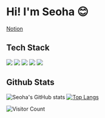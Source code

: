 # Hi! I'm Seoha :blush:
[Notion](https://buttery-adapter-bbd.notion.site/c615a14a9e304e11abdd5ada09ee80ff) 

## Tech Stack  
<img src="https://img.shields.io/badge/Java-007396?style=flat-square&logo=Java&logoColor=white"/></a>
<img src="https://img.shields.io/badge/Android-3DDC84?style=flat-square&logo=Android&logoColor=white"/></a>
<img src="https://img.shields.io/badge/Python-3766AB?style=flat-square&logo=Python&logoColor=white"/></a>
<img src="https://img.shields.io/badge/Django-092E20?style=flat-square&logo=Django&logoColor=white"/></a>
<img src="https://img.shields.io/badge/C-A8B9CC?style=flat-square&logo=C&logoColor=white"/></a>

## Github Stats
![Seoha's GitHub stats](https://github-readme-stats.vercel.app/api?username=Seoha-Yoon&show_icons=true&theme=radical) [![Top Langs](https://github-readme-stats.vercel.app/api/top-langs/?username=Seoha-Yoon&layout=compact)](https://github.com/Seoha-Yoon/github-readme-stats)  

![Visitor Count](https://profile-counter.glitch.me/Seoha-Yoon/count.svg)  
 

<!--
**Seoha-Yoon/Seoha-Yoon** is a ✨ _special_ ✨ repository because its `README.md` (this file) appears on your GitHub profile.

Here are some ideas to get you started:

- 🔭 I’m currently working on ...
- 🌱 I’m currently learning ...
- 👯 I’m looking to collaborate on ...
- 🤔 I’m looking for help with ...
- 💬 Ask me about ...
- 📫 How to reach me: ...
- 😄 Pronouns: ...
- ⚡ Fun fact: ...
-->

